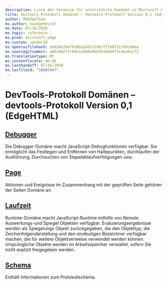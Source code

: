 ```yaml
---
description: Liste der Verweise für unterstützte Domänen in Microsoft Edge devtools Protocol, Version 0,1.
title: DevTools-Protokoll Domänen – devtools-Protokoll Version 0,1 (EdgeHTML)
author: MSEdgeTeam
ms.author: msedgedevrel
ms.date: 07/16/2020
ms.topic: reference
ms.prod: microsoft-edge
ms.custom: seodec18
ms.openlocfilehash: de816e2b07838ba1b6151967ff7b8751789c60ea
ms.sourcegitcommit: a06c86ef7c69e1e400a0be5938449f3c4ba6ec72
ms.translationtype: MT
ms.contentlocale: de-DE
ms.lasthandoff: 07/16/2020
ms.locfileid: "10882947"
---
```

# DevTools-Protokoll Domänen – devtools-Protokoll Version 0,1 (EdgeHTML)  

## [Debugger](debugger.md)  

Die Debugger-Domäne macht JavaScript-Debugfunktionen verfügbar. Sie ermöglicht das Festlegen und Entfernen von Haltepunkten, durchlaufen der Ausführung, Durchsuchen von Stapelablaufverfolgungen usw.
## [Page](page.md)
Aktionen und Ereignisse im Zusammenhang mit der geprüften Seite gehören der Seiten Domäne an.
## [Laufzeit](runtime.md)
Runtime-Domäne macht JavaScript-Runtime mithilfe von Remote Auswertungs-und Spiegel Objekten verfügbar. Evaluierungsergebnisse werden als Spiegelungs Objekt zurückgegeben, die den Objekttyp, die Zeichenfolgendarstellung und den eindeutigen Bezeichner verfügbar machen, die für weitere Objektverweise verwendet werden können. Ursprüngliche Objekte werden im Arbeitsspeicher verwaltet, sofern Sie nicht explizit freigegeben werden.
## [Schema](schema.md)
Enthält Informationen zum Protokollschema.